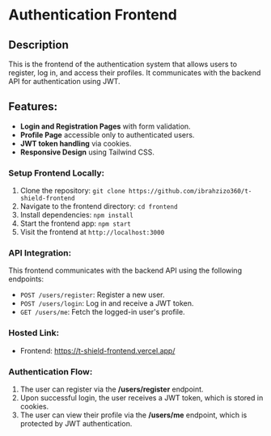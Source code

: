 # Authentication Frontend

## Description

This is the frontend of the authentication system that allows users to register, log in, and access their profiles. It communicates with the backend API for authentication using JWT.

## Features:

- **Login and Registration Pages** with form validation.
- **Profile Page** accessible only to authenticated users.
- **JWT token handling** via cookies.
- **Responsive Design** using Tailwind CSS.

### Setup Frontend Locally:

1. Clone the repository: `git clone https://github.com/ibrahzizo360/t-shield-frontend`
2. Navigate to the frontend directory: `cd frontend`
3. Install dependencies: `npm install`
4. Start the frontend app: `npm start`
5. Visit the frontend at `http://localhost:3000`

### API Integration:

This frontend communicates with the backend API using the following endpoints:

- `POST /users/register`: Register a new user.
- `POST /users/login`: Log in and receive a JWT token.
- `GET /users/me`: Fetch the logged-in user's profile.

### Hosted Link:

- Frontend: https://t-shield-frontend.vercel.app/

### Authentication Flow:

1. The user can register via the **/users/register** endpoint.
2. Upon successful login, the user receives a JWT token, which is stored in cookies.
3. The user can view their profile via the **/users/me** endpoint, which is protected by JWT authentication.
